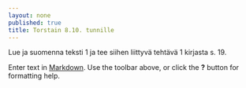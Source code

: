```yaml
---
layout: none
published: true
title: Torstain 8.10. tunnille
---
```

Lue ja suomenna teksti 1 ja tee siihen liittyvä tehtävä 1 kirjasta s. 19. 

Enter text in [Markdown](http://daringfireball.net/projects/markdown/). Use the toolbar above, or click the **?** button for formatting help.
